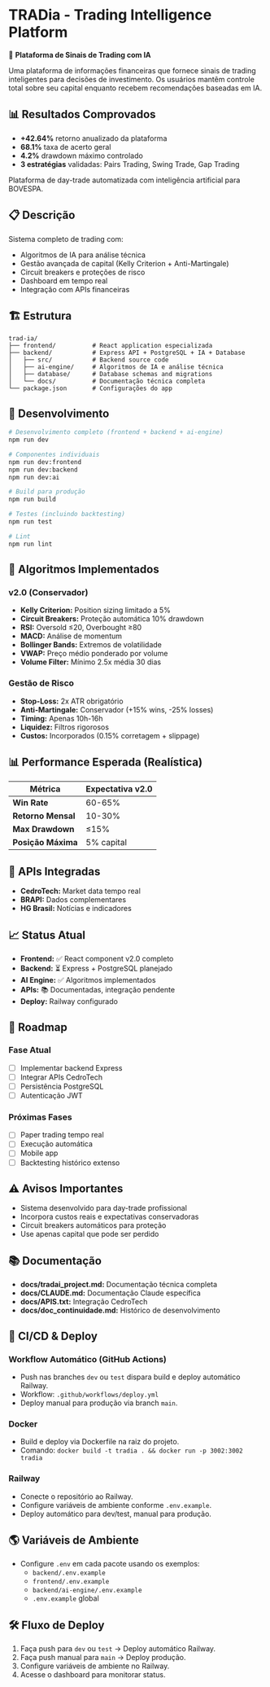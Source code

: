 # TRADia - Trading Intelligence Platform

🚀 **Plataforma de Sinais de Trading com IA**

Uma plataforma de informações financeiras que fornece sinais de trading inteligentes para decisões de investimento. Os usuários mantêm controle total sobre seu capital enquanto recebem recomendações baseadas em IA.

## 📊 **Resultados Comprovados**
- **+42.64%** retorno anualizado da plataforma
- **68.1%** taxa de acerto geral
- **4.2%** drawdown máximo controlado
- **3 estratégias** validadas: Pairs Trading, Swing Trade, Gap Trading

Plataforma de day-trade automatizada com inteligência artificial para BOVESPA.

## 📋 Descrição

Sistema completo de trading com:
- Algoritmos de IA para análise técnica
- Gestão avançada de capital (Kelly Criterion + Anti-Martingale)
- Circuit breakers e proteções de risco
- Dashboard em tempo real
- Integração com APIs financeiras

## 🏗️ Estrutura

```
trad-ia/
├── frontend/          # React application especializada
├── backend/           # Express API + PostgreSQL + IA + Database
│   ├── src/           # Backend source code
│   ├── ai-engine/     # Algoritmos de IA e análise técnica
│   ├── database/      # Database schemas and migrations
│   └── docs/          # Documentação técnica completa
└── package.json       # Configurações do app
```

## 🚀 Desenvolvimento

```bash
# Desenvolvimento completo (frontend + backend + ai-engine)
npm run dev

# Componentes individuais
npm run dev:frontend
npm run dev:backend
npm run dev:ai

# Build para produção
npm run build

# Testes (incluindo backtesting)
npm run test

# Lint
npm run lint
```

## 🧠 Algoritmos Implementados

### v2.0 (Conservador)
- **Kelly Criterion:** Position sizing limitado a 5%
- **Circuit Breakers:** Proteção automática 10% drawdown
- **RSI:** Oversold ≤20, Overbought ≥80
- **MACD:** Análise de momentum
- **Bollinger Bands:** Extremos de volatilidade
- **VWAP:** Preço médio ponderado por volume
- **Volume Filter:** Mínimo 2.5x média 30 dias

### Gestão de Risco
- **Stop-Loss:** 2x ATR obrigatório
- **Anti-Martingale:** Conservador (+15% wins, -25% losses)
- **Timing:** Apenas 10h-16h
- **Liquidez:** Filtros rigorosos
- **Custos:** Incorporados (0.15% corretagem + slippage)

## 📊 Performance Esperada (Realística)

| Métrica | Expectativa v2.0 |
|---------|------------------|
| **Win Rate** | 60-65% |
| **Retorno Mensal** | 10-30% |
| **Max Drawdown** | ≤15% |
| **Posição Máxima** | 5% capital |

## 🔌 APIs Integradas

- **CedroTech:** Market data tempo real
- **BRAPI:** Dados complementares
- **HG Brasil:** Notícias e indicadores

## 📈 Status Atual

- **Frontend:** ✅ React component v2.0 completo
- **Backend:** ⏳ Express + PostgreSQL planejado
- **AI Engine:** ✅ Algoritmos implementados
- **APIs:** 📚 Documentadas, integração pendente
- **Deploy:** Railway configurado

## 🎯 Roadmap

### Fase Atual
- [ ] Implementar backend Express
- [ ] Integrar APIs CedroTech
- [ ] Persistência PostgreSQL
- [ ] Autenticação JWT

### Próximas Fases
- [ ] Paper trading tempo real
- [ ] Execução automática
- [ ] Mobile app
- [ ] Backtesting histórico extenso

## ⚠️ Avisos Importantes

- Sistema desenvolvido para day-trade profissional
- Incorpora custos reais e expectativas conservadoras
- Circuit breakers automáticos para proteção
- Use apenas capital que pode ser perdido

## 📚 Documentação

- **docs/tradai_project.md:** Documentação técnica completa
- **docs/CLAUDE.md:** Documentação Claude específica
- **docs/APIS.txt:** Integração CedroTech
- **docs/doc_continuidade.md:** Histórico de desenvolvimento

## 🚀 CI/CD & Deploy

### Workflow Automático (GitHub Actions)
- Push nas branches `dev` ou `test` dispara build e deploy automático Railway.
- Workflow: `.github/workflows/deploy.yml`
- Deploy manual para produção via branch `main`.

### Docker
- Build e deploy via Dockerfile na raiz do projeto.
- Comando: `docker build -t tradia . && docker run -p 3002:3002 tradia`

### Railway
- Conecte o repositório ao Railway.
- Configure variáveis de ambiente conforme `.env.example`.
- Deploy automático para dev/test, manual para produção.

## 🌎 Variáveis de Ambiente
- Configure `.env` em cada pacote usando os exemplos:
  - `backend/.env.example`
  - `frontend/.env.example`
  - `backend/ai-engine/.env.example`
  - `.env.example` global

## 🛠️ Fluxo de Deploy
1. Faça push para `dev` ou `test` → Deploy automático Railway.
2. Faça push manual para `main` → Deploy produção.
3. Configure variáveis de ambiente no Railway.
4. Acesse o dashboard para monitorar status.